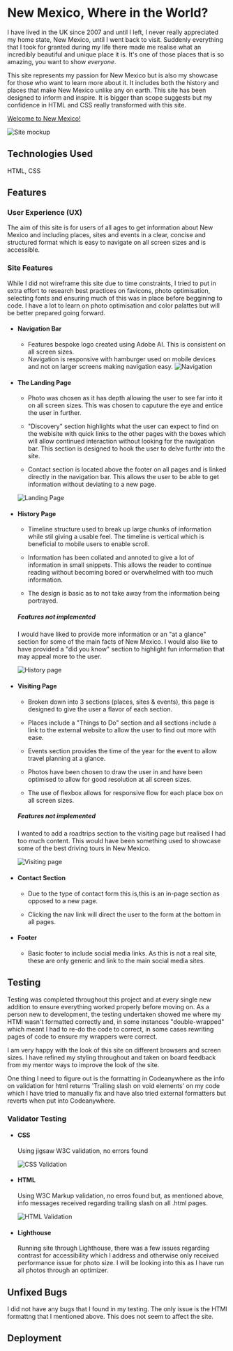 # New Mexico, Where in the World?

I have lived in the UK since 2007 and until I left, I never really appreciated my home state, New Mexico, until I went back to visit. Suddenly everything that I took for granted during my life there made me realise what an incredibly beautiful and unique place it is. It's one of those places that is so amazing, you want to show _everyone_.

This site represents my passion for New Mexico but is also my showcase for those who want to learn more about it. It includes both the history and places that make New Mexico unlike any on earth. This site has been designed to inform and inspire. It is bigger than scope suggests but my confidence in HTML and CSS really transformed with this site.

[Welcome to New Mexico!](https://ramonatipton.github.io/Project1-NewMexico/index.html)

![Site mockup](assets/images/amiresponsive-mockup.png)

## Technologies Used

HTML, CSS

## Features

### User Experience (UX)

The aim of this site is for users of all ages to get information about New Mexico and including places, sites and events in a clear, concise and structured format which is easy to navigate on all screen sizes and is accessible.

### Site Features

While I did not wireframe this site due to time constraints, I tried to put in extra effort to research best practices on favicons, photo optimisation, selecting fonts and ensuring much of this was in place before beggining to code. I have a lot to learn on photo optimisation and color palattes but will be better prepared going forward.

- #### Navigation Bar

  - Features bespoke logo created using Adobe AI. This is consistent on all screen sizes.
  - Navigation is responsive with hamburger used on mobile devices and not on larger screens making navigation easy.
    ![Navigation](assets/images/navbar.png)

- #### The Landing Page

  - Photo was chosen as it has depth allowing the user to see far into it on all screen sizes. This was chosen to caputure the eye and entice the user in further.

  - "Discovery" section highlights what the user can expect to find on the webisite with quick links to the other pages with the boxes which will allow continued interaction without looking for the navigation bar. This section is designed to hook the user to delve furthr into the site.

  - Contact section is located above the footer on all pages and is linked directly in the navigation bar. This allows the user to be able to get information without deviating to a new page.

  ![Landing Page](assets/images/landing-page-hero.png)

- #### History Page

  - Timeline structure used to break up large chunks of information while stil giving a usable feel. The timeline is vertical which is beneficial to mobile users to enable scroll.

  - Information has been collated and annoted to give a lot of information in small snippets. This allows the reader to continue reading without becoming bored or overwhelmed with too much information.

  - The design is basic as to not take away from the information being portrayed.

  ##### Features not implemented

  I would have liked to provide more information or an "at a glance" section for some of the main facts of New Mexico. I would also like to have provided a "did you know" section to highlight fun information that may appeal more to the user.

  ![History page](assets/images/history-page-snippet.png)

- #### Visiting Page

  - Broken down into 3 sections (places, sites & events), this page is designed to give the user a flavor of each section.

  - Places include a "Things to Do" section and all sections include a link to the external website to allow the user to find out more with ease.

  - Events section provides the time of the year for the event to allow travel planning at a glance.

  - Photos have been chosen to draw the user in and have been optimised to allow for good resolution at all screen sizes.

  - The use of flexbox allows for responsive flow for each place box on all screen sizes.

  ##### Features not implemented

  I wanted to add a roadtrips section to the visiting page but realised I had too much content. This would have been something used to showcase some of the best driving tours in New Mexico.

  ![Visiting page](assets/images/visiting-page-snippet.png)

- #### Contact Section

  - Due to the type of contact form this is,this is an in-page section as opposed to a new page.

  - Clicking the nav link will direct the user to the form at the bottom in all pages.

- #### Footer
  - Basic footer to include social media links. As this is not a real site, these are only generic and link to the main social media sites.

## Testing

Testing was completed throughout this project and at every single new addition to ensure everything worked properly before moving on. As a person new to development, the testing undertaken showed me where my HTMl wasn't formatted correctly and, in some instances "double-wrapped" which meant I had to re-do the code to correct, in some cases rewriting pages of code to ensure my wrappers were correct.

I am very happy with the look of this site on different browsers and screen sizes. I have refined my styling throughout and taken on board feedback from my mentor ways to improve the look of the site.

One thing I need to figure out is the formatting in Codeanywhere as the info on validation for html returns 'Trailing slash on void elements' on my code which I have tried to manually fix and have also tried external formatters but reverts when put into Codeanywhere.

### Validator Testing

- #### CSS

  Using jigsaw W3C validation, no errors found

  ![CSS Validation](assets/images/css-validation.png)

- #### HTML

  Using W3C Markup validation, no erros found but, as mentioned above, info messages received regarding trailing slash on all .html pages.

  ![HTML Validation](assets/images/html-validation-info.png)

- #### Lighthouse
  Running site through Lighthouse, there was a few issues regarding contrast for accessibility which I address and otherwise only received performance issue for photo size. I will be looking into this as I have run all photos through an optimizer.

## Unfixed Bugs

I did not have any bugs that I found in my testing. The only issue is the HTMl formattng that I mentioned above. This does not seem to affect the site.

## Deployment
